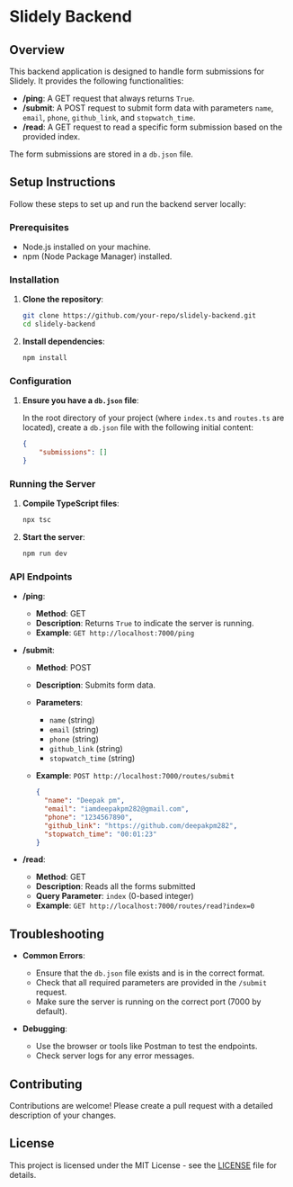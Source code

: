 # Slidely Backend

## Overview

This backend application is designed to handle form submissions for Slidely. It provides the following functionalities:

- **/ping**: A GET request that always returns `True`.
- **/submit**: A POST request to submit form data with parameters `name`, `email`, `phone`, `github_link`, and `stopwatch_time`.
- **/read**: A GET request to read a specific form submission based on the provided index.

The form submissions are stored in a `db.json` file.

## Setup Instructions

Follow these steps to set up and run the backend server locally:

### Prerequisites

- Node.js installed on your machine.
- npm (Node Package Manager) installed.

### Installation

1. **Clone the repository**:

    ```bash
    git clone https://github.com/your-repo/slidely-backend.git
    cd slidely-backend
    ```

2. **Install dependencies**:

    ```bash
    npm install
    ```

### Configuration

1. **Ensure you have a `db.json` file**:

    In the root directory of your project (where `index.ts` and `routes.ts` are located), create a `db.json` file with the following initial content:

    ```json
    {
        "submissions": []
    }
    ```

### Running the Server

1. **Compile TypeScript files**:

    ```bash
    npx tsc
    ```

2. **Start the server**:

    ```bash
    npm run dev
    ```

### API Endpoints

- **/ping**: 
  - **Method**: GET
  - **Description**: Returns `True` to indicate the server is running.
  - **Example**: `GET http://localhost:7000/ping`

- **/submit**: 
  - **Method**: POST
  - **Description**: Submits form data.
  - **Parameters**:
    - `name` (string)
    - `email` (string)
    - `phone` (string)
    - `github_link` (string)
    - `stopwatch_time` (string)
  - **Example**: `POST http://localhost:7000/routes/submit`

    ```json
    {
      "name": "Deepak pm",
      "email": "iamdeepakpm282@gmail.com",
      "phone": "1234567890",
      "github_link": "https://github.com/deepakpm282",
      "stopwatch_time": "00:01:23"
    }
    ```

- **/read**: 
  - **Method**: GET
  - **Description**: Reads all the forms submitted
  - **Query Parameter**: `index` (0-based integer)
  - **Example**: `GET http://localhost:7000/routes/read?index=0`

## Troubleshooting

- **Common Errors**:
  - Ensure that the `db.json` file exists and is in the correct format.
  - Check that all required parameters are provided in the `/submit` request.
  - Make sure the server is running on the correct port (7000 by default).

- **Debugging**:
  - Use the browser or tools like Postman to test the endpoints.
  - Check server logs for any error messages.

## Contributing

Contributions are welcome! Please create a pull request with a detailed description of your changes.

## License

This project is licensed under the MIT License - see the [LICENSE](LICENSE) file for details.

